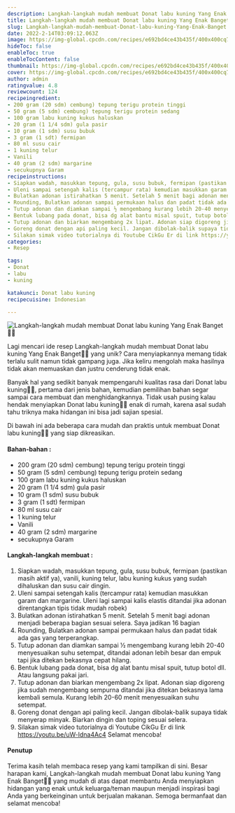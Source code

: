 ```yaml
---
description: Langkah-langkah mudah membuat Donat labu kuning Yang Enak Banget"
title: Langkah-langkah mudah membuat Donat labu kuning Yang Enak Banget
slug: Langkah-langkah-mudah-membuat-Donat-labu-kuning-Yang-Enak-Banget
date: 2022-2-14T03:09:12.063Z
image: https://img-global.cpcdn.com/recipes/e692bd4ce43b435f/400x400cq70/photo.jpg
hideToc: false
enableToc: true
enableTocContent: false
thumbnail: https://img-global.cpcdn.com/recipes/e692bd4ce43b435f/400x400cq70/photo.jpg
cover: https://img-global.cpcdn.com/recipes/e692bd4ce43b435f/400x400cq70/photo.jpg
author: admin
ratingvalue: 4.8
reviewcount: 124
recipeingredient:
- 200 gram (20 sdm) cembung) tepung terigu protein tinggi
- 50 gram (5 sdm) cembung) tepung terigu protein sedang
- 100 gram labu kuning kukus haluskan
- 20 gram (1 1/4 sdm) gula pasir
- 10 gram (1 sdm) susu bubuk
- 3 gram (1 sdt) fermipan
- 80 ml susu cair
- 1 kuning telur
- Vanili
- 40 gram (2 sdm) margarine
- secukupnya Garam
recipeinstructions:
- Siapkan wadah, masukkan tepung, gula, susu bubuk, fermipan (pastikan masih aktif ya), vanili, kuning telur, labu kuning kukus yang sudah dihaluskan dan susu cair dingin.
- Uleni sampai setengah kalis (tercampur rata) kemudian masukkan garam dan margarine. Uleni lagi sampai kalis elastis ditandai jika adonan direntangkan tipis tidak mudah robek)
- Bulatkan adonan istirahatkan 5 menit. Setelah 5 menit bagi adonan menjadi beberapa bagian sesuai selera. Saya jadikan 16 bagian
- Rounding, Bulatkan adonan sampai permukaan halus dan padat tidak ada gas yang terperangkap.
- Tutup adonan dan diamkan sampai ½ mengembang kurang lebih 20-40 menyesuaikan suhu setempat, ditandai adonan lebih besar dan empuk tapi jika ditekan bekasnya cepat hilang.
- Bentuk lubang pada donat, bisa dg alat bantu misal spuit, tutup botol dll. Atau langsung pakai jari.
- Tutup adonan dan biarkan mengembang 2x lipat. Adonan siap digoreng jika sudah mengembang sempurna ditandai jika ditekan bekasnya lama kembali semula. Kurang lebih 20-60 menit menyesuaikan suhu setempat.
- Goreng donat dengan api paling kecil. Jangan dibolak-balik supaya tidak menyerap minyak. Biarkan dingin dan toping sesuai selera.
- Silakan simak video tutorialnya di Youtube CikGu Er di link https://youtu.be/uW-ldna4Ac4 Selamat mencoba!
categories:
- Resep

tags:
- Donat
- labu
- kuning

katakunci: Donat labu kuning
recipecuisine: Indonesian

---
```


![Langkah-langkah mudah membuat Donat labu kuning Yang Enak Banget👩‍🍳](https://img-global.cpcdn.com/recipes/e692bd4ce43b435f/400x400cq70/photo.jpg)

Lagi mencari ide resep Langkah-langkah mudah membuat Donat labu kuning Yang Enak Banget👩‍🍳 yang unik? Cara menyiapkannya memang tidak terlalu sulit namun tidak gampang juga. Jika keliru mengolah maka hasilnya tidak akan memuaskan dan justru cenderung tidak enak.

Banyak hal yang sedikit banyak mempengaruhi kualitas rasa dari Donat labu kuning👩‍🍳, pertama dari jenis bahan, kemudian pemilihan bahan segar sampai cara membuat dan menghidangkannya. Tidak usah pusing kalau hendak menyiapkan Donat labu kuning👩‍🍳 enak di rumah, karena asal sudah tahu triknya maka hidangan ini bisa jadi sajian spesial.

Di bawah ini ada beberapa cara mudah dan praktis untuk membuat Donat labu kuning👩‍🍳 yang siap dikreasikan.

<!--inarticleads1-->

#### Bahan-bahan :

- 200 gram (20 sdm) cembung) tepung terigu protein tinggi
- 50 gram (5 sdm) cembung) tepung terigu protein sedang
- 100 gram labu kuning kukus haluskan
- 20 gram (1 1/4 sdm) gula pasir
- 10 gram (1 sdm) susu bubuk
- 3 gram (1 sdt) fermipan
- 80 ml susu cair
- 1 kuning telur
- Vanili
- 40 gram (2 sdm) margarine
- secukupnya Garam

<!--inarticleads2-->

#### Langkah-langkah membuat :

1. Siapkan wadah, masukkan tepung, gula, susu bubuk, fermipan (pastikan masih aktif ya), vanili, kuning telur, labu kuning kukus yang sudah dihaluskan dan susu cair dingin.
1. Uleni sampai setengah kalis (tercampur rata) kemudian masukkan garam dan margarine. Uleni lagi sampai kalis elastis ditandai jika adonan direntangkan tipis tidak mudah robek)
1. Bulatkan adonan istirahatkan 5 menit. Setelah 5 menit bagi adonan menjadi beberapa bagian sesuai selera. Saya jadikan 16 bagian
1. Rounding, Bulatkan adonan sampai permukaan halus dan padat tidak ada gas yang terperangkap.
1. Tutup adonan dan diamkan sampai ½ mengembang kurang lebih 20-40 menyesuaikan suhu setempat, ditandai adonan lebih besar dan empuk tapi jika ditekan bekasnya cepat hilang.
1. Bentuk lubang pada donat, bisa dg alat bantu misal spuit, tutup botol dll. Atau langsung pakai jari.
1. Tutup adonan dan biarkan mengembang 2x lipat. Adonan siap digoreng jika sudah mengembang sempurna ditandai jika ditekan bekasnya lama kembali semula. Kurang lebih 20-60 menit menyesuaikan suhu setempat.
1. Goreng donat dengan api paling kecil. Jangan dibolak-balik supaya tidak menyerap minyak. Biarkan dingin dan toping sesuai selera.
1. Silakan simak video tutorialnya di Youtube CikGu Er di link https://youtu.be/uW-ldna4Ac4 Selamat mencoba!

#### Penutup

Terima kasih telah membaca resep yang kami tampilkan di sini. Besar harapan kami, Langkah-langkah mudah membuat Donat labu kuning Yang Enak Banget👩‍🍳 yang mudah di atas dapat membantu Anda menyiapkan hidangan yang enak untuk keluarga/teman maupun menjadi inspirasi bagi Anda yang berkeinginan untuk berjualan makanan. Semoga bermanfaat dan selamat mencoba!